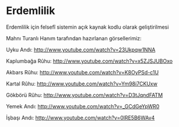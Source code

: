 Erdemlilik
==========

Erdemlilik için felsefî sistemin açık kaynak kodlu olarak geliştirilmesi

Mahnı Turanlı Hanım tarafından hazırlanan görsellerimiz:
 
Uyku Andı:
http://www.youtube.com/watch?v=23Ukpqw1NNA

Kaplumbağa Rûhu:
http://www.youtube.com/watch?v=x5ZJSJUBOxo

Akbars Rûhu:
http://www.youtube.com/watch?v=K8OyPSd-c1U

Kartal Rûhu:
http://www.youtube.com/watch?v=Ym98i7CKUxw

Gökbörü Rûhu:
http://www.youtube.com/watch?v=D3tJqndFATM

Yemek Andı:
http://www.youtube.com/watch?v=_GCdGeYpWR0

İşbaşı Andı:
http://www.youtube.com/watch?v=0lRE5B6WAv4

